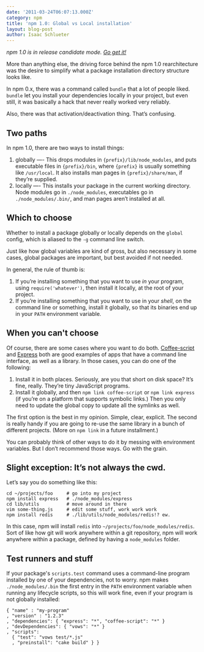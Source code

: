 ```yaml
---
date: '2011-03-24T06:07:13.000Z'
category: npm
title: 'npm 1.0: Global vs Local installation'
layout: blog-post
author: Isaac Schlueter
---
```


_npm 1.0 is in release candidate mode. [Go get it!](http://groups.google.com/group/npm-/browse_thread/thread/43d3e76d71d1f141)_

More than anything else, the driving force behind the npm 1.0 rearchitecture was the desire to simplify what a package installation directory structure looks like.

In npm 0.x, there was a command called `bundle` that a lot of people liked. `bundle` let you install your dependencies locally in your project, but even still, it was basically a hack that never really worked very reliably.

Also, there was that activation/deactivation thing. That’s confusing.

## Two paths

In npm 1.0, there are two ways to install things:

1. globally —- This drops modules in `{prefix}/lib/node_modules`, and puts executable files in `{prefix}/bin`, where `{prefix}` is usually something like `/usr/local`. It also installs man pages in `{prefix}/share/man`, if they’re supplied.
2. locally —- This installs your package in the current working directory. Node modules go in `./node_modules`, executables go in `./node_modules/.bin/`, and man pages aren’t installed at all.

## Which to choose

Whether to install a package globally or locally depends on the `global` config, which is aliased to the `-g` command line switch.

Just like how global variables are kind of gross, but also necessary in some cases, global packages are important, but best avoided if not needed.

In general, the rule of thumb is:

1. If you’re installing something that you want to use _in_ your program, using `require('whatever')`, then install it locally, at the root of your project.
2. If you’re installing something that you want to use in your _shell_, on the command line or something, install it globally, so that its binaries end up in your `PATH` environment variable.

## When you can't choose

Of course, there are some cases where you want to do both. [Coffee-script](http://coffeescript.org/) and [Express](http://expressjs.com/) both are good examples of apps that have a command line interface, as well as a library. In those cases, you can do one of the following:

1. Install it in both places. Seriously, are you that short on disk space? It’s fine, really. They’re tiny JavaScript programs.
2. Install it globally, and then `npm link coffee-script` or `npm link express` (if you’re on a platform that supports symbolic links.) Then you only need to update the global copy to update all the symlinks as well.

The first option is the best in my opinion. Simple, clear, explicit. The second is really handy if you are going to re-use the same library in a bunch of different projects. (More on `npm link` in a future installment.)

You can probably think of other ways to do it by messing with environment variables. But I don’t recommend those ways. Go with the grain.

## <!-- slight_exception_it8217s_not_always_the_cwd -->Slight exception: It’s not always the cwd.

Let’s say you do something like this:

```
cd ~/projects/foo     # go into my project
npm install express   # ./node_modules/express
cd lib/utils          # move around in there
vim some-thing.js     # edit some stuff, work work work
npm install redis     # ./lib/utils/node_modules/redis!? ew.
```

In this case, npm will install `redis` into `~/projects/foo/node_modules/redis`. Sort of like how git will work anywhere within a git repository, npm will work anywhere within a package, defined by having a `node_modules` folder.

## Test runners and stuff

If your package's `scripts.test` command uses a command-line program installed by one of your dependencies, not to worry. npm makes `./node_modules/.bin` the first entry in the `PATH` environment variable when running any lifecycle scripts, so this will work fine, even if your program is not globally installed:

```
{ "name" : "my-program"
, "version" : "1.2.3"
, "dependencies": { "express": "*", "coffee-script": "*" }
, "devDependencies": { "vows": "*" }
, "scripts":
  { "test": "vows test/*.js"
  , "preinstall": "cake build" } }
```
